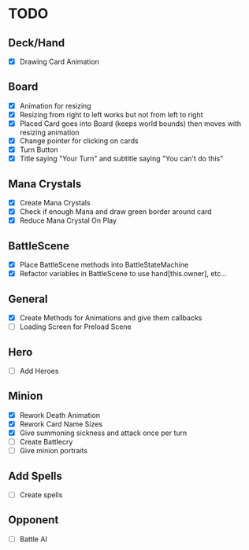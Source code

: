 # TODO

## Deck/Hand

- [x] Drawing Card Animation

## Board

- [x] Animation for resizing
- [x] Resizing from right to left works but not from left to right
- [x] Placed Card goes into Board (keeps world bounds) then moves with resizing animation
- [x] Change pointer for clicking on cards
- [x] Turn Button
- [x] Title saying "Your Turn" and subtitle saying "You can't do this"

## Mana Crystals

- [x] Create Mana Crystals
- [x] Check if enough Mana and draw green border around card
- [x] Reduce Mana Crystal On Play

## BattleScene

- [x] Place BattleScene methods into BattleStateMachine
- [x] Refactor variables in BattleScene to use hand[this.owner], etc...

## General

- [x] Create Methods for Animations and give them callbacks
- [ ] Loading Screen for Preload Scene

## Hero

- [ ] Add Heroes

## Minion

- [x] Rework Death Animation
- [x] Rework Card Name Sizes
- [x] Give summoning sickness and attack once per turn
- [ ] Create Battlecry
- [ ] Give minion portraits

## Add Spells

- [ ] Create spells

## Opponent

- [ ] Battle AI
